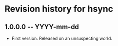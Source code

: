 # Revision history for hsync

## 1.0.0.0 -- YYYY-mm-dd

* First version. Released on an unsuspecting world.

